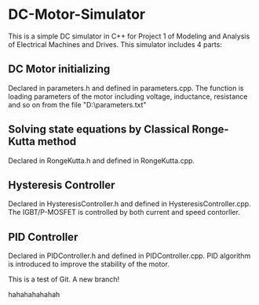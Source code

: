 # DC-Motor-Simulator
This is a simple DC simulator in C++ for Project 1 of Modeling and Analysis of Electrical Machines and Drives. This simulator includes 4 parts: 
## DC Motor initializing
Declared in parameters.h and defined in parameters.cpp. The function is loading parameters of the motor including voltage, inductance, resistance and so on from the file "D:\parameters.txt"
## Solving state equations by Classical Ronge-Kutta method
Declared in RongeKutta.h and defined in RongeKutta.cpp. 
## Hysteresis Controller
Declared in HysteresisController.h and defined in HysteresisController.cpp. The IGBT/P-MOSFET is controlled by both current and speed contorller. 
## PID Controller
Declared in PIDController.h and defined in PIDController.cpp. PID algorithm is introduced to improve the stability of the motor. 

This is a test of Git. 
A new branch!

hahahahahahah